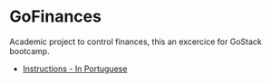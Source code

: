 # GoFinances
Academic project to control finances, this an excercice for GoStack bootcamp.

- [Instructions - In Portuguese](https://github.com/rocketseat-education/bootcamp-gostack-desafios/tree/master/desafio-fundamentos-reactjs)

